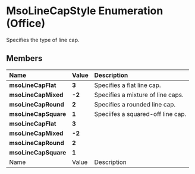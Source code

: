 
# MsoLineCapStyle Enumeration (Office)

Specifies the type of line cap.


## Members



|**Name**|**Value**|**Description**|
|:-----|:-----|:-----|
| **msoLineCapFlat**| **3**|Specifies a flat line cap.|
| **msoLineCapMixed**| **-2**|Specifies a mixture of line caps.|
| **msoLineCapRound**| **2**|Specifies a rounded line cap.|
| **msoLineCapSquare**| **1**|Speciifes a squared-off line cap.|
| **msoLineCapFlat**| **3**||
| **msoLineCapMixed**| **-2**||
| **msoLineCapRound**| **2**||
| **msoLineCapSquare**| **1**||
|Name|Value|Description|
